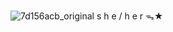 
![7d156acb_original](https://github.com/kamirez/kamirez/assets/172604997/a52e466a-2675-459f-b856-f0071edae10b)    s h e  /  h e r ᯓ★

